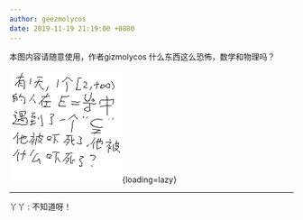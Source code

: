 ```yaml
---
author: geezmolycos
date: 2019-11-19 21:19:00 +0800
---
```


本图内容请随意使用，作者gizmolycos 什么东西这么恐怖，数学和物理吗？

![](/images/qq-zone/2019-11-19-math.png){loading=lazy}

---

丫丫 : 不知道呀！
